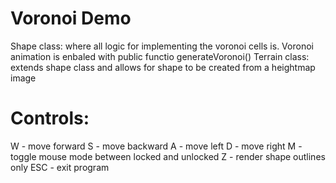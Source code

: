# Voronoi Demo


Shape class: where all logic for implementing the voronoi cells is. Voronoi animation is enbaled with public functio generateVoronoi()
Terrain class: extends shape class and allows for shape to be created from a heightmap image


# Controls:
W - move forward
S - move backward
A - move left
D - move right
M - toggle mouse mode between locked and unlocked
Z - render shape outlines only
ESC - exit program

